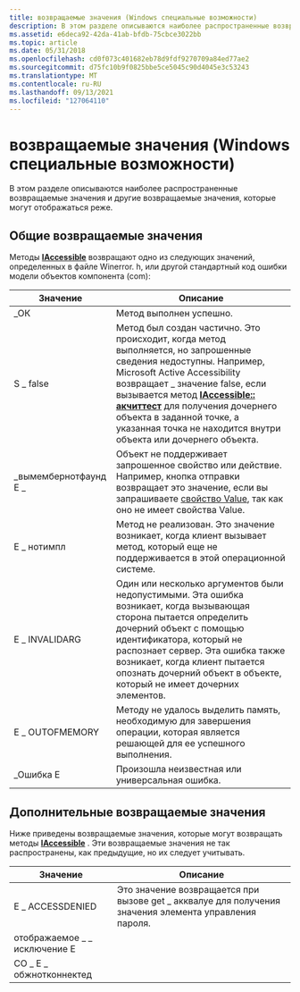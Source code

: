 ```yaml
---
title: возвращаемые значения (Windows специальные возможности)
description: В этом разделе описываются наиболее распространенные возвращаемые значения и другие возвращаемые значения, которые могут отображаться реже.
ms.assetid: e6deca92-42da-41ab-bfdb-75cbce3022bb
ms.topic: article
ms.date: 05/31/2018
ms.openlocfilehash: cd0f073c401682eb78d9fdf9270709a84ed77ae2
ms.sourcegitcommit: d75fc10b9f0825bbe5ce5045c90d4045e3c53243
ms.translationtype: MT
ms.contentlocale: ru-RU
ms.lasthandoff: 09/13/2021
ms.locfileid: "127064110"
---
```

# <a name="return-values-windows-accessibility-features"></a>возвращаемые значения (Windows специальные возможности)

В этом разделе описываются наиболее распространенные возвращаемые значения и другие возвращаемые значения, которые могут отображаться реже.

## <a name="common-return-values"></a>Общие возвращаемые значения

Методы [**IAccessible**](/windows/desktop/api/oleacc/nn-oleacc-iaccessible) возвращают одно из следующих значений, определенных в файле Winerror. h, или другой стандартный код ошибки модели объектов компонента (com):



|   Значение                      |   Описание                                                                                                                                                                                                                                                                                                                                                                                        |
|-------------------------|-------------------------------------------------------------------------------------------------------------------------------------------------------------------------------------------------------------------------------------------------------------------------------------------------------------------------------------------------------------------------------------------|
| \_ОК                   | Метод выполнен успешно.                                                                                                                                                                                                                                                                                                                                                                     |
| S \_ false                | Метод был создан частично. Это происходит, когда метод выполняется, но запрошенные сведения недоступны. Например, Microsoft Active Accessibility возвращает \_ значение false, если вызывается метод [**IAccessible:: акчиттест**](/windows/desktop/api/Oleacc/nf-oleacc-iaccessible-acchittest) для получения дочернего объекта в заданной точке, а указанная точка не находится внутри объекта или дочернего объекта. |
| \_вымембернотфаунд E \_ | Объект не поддерживает запрошенное свойство или действие. Например, кнопка отправки возвращает это значение, если вы запрашиваете [свойство Value](value-property.md), так как оно не имеет свойства Value.                                                                                                                                                                           |
| E \_ нотимпл              | Метод не реализован. Это значение возникает, когда клиент вызывает метод, который еще не поддерживается в этой операционной системе.                                                                                                                                                                                                                                                         |
| E \_ INVALIDARG           | Один или несколько аргументов были недопустимыми. Эта ошибка возникает, когда вызывающая сторона пытается определить дочерний объект с помощью идентификатора, который не распознает сервер. Эта ошибка также возникает, когда клиент пытается опознать дочерний объект в объекте, который не имеет дочерних элементов.                                                                                                      |
| E \_ OUTOFMEMORY          | Методу не удалось выделить память, необходимую для завершения операции, которая является решающей для ее успешного выполнения.                                                                                                                                                                                                                                                                                        |
| \_Ошибка E                 | Произошла неизвестная или универсальная ошибка.                                                                                                                                                                                                                                                                                                                                                     |



 

## <a name="additional-return-values"></a>Дополнительные возвращаемые значения

Ниже приведены возвращаемые значения, которые могут возвращать методы [**IAccessible**](/windows/desktop/api/oleacc/nn-oleacc-iaccessible) . Эти возвращаемые значения не так распространены, как предыдущие, но их следует учитывать.



|    Значение                    |    Описание                                                                                  |
|------------------------|--------------------------------------------------------------------------------------|
| E \_ ACCESSDENIED        | Это значение возвращается при вызове get \_ акквалуе для получения значения элемента управления пароля. |
| отображаемое \_ \_ исключение E     |                                                                                      |
| CO \_ E \_ обжнотконнектед |                                                                                      |



 

 

 




